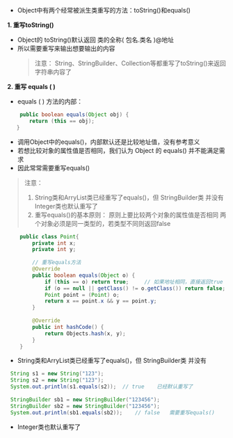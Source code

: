 
- Object中有两个经常被派生类重写的方法：toString()和equals()


**1. 重写toString()**

- Object的 toString()默认返回  类的全称( 包名.类名 )@地址
- 所以需要重写来输出想要输出的内容
  > 注意：
  > 	String、StringBuilder、Collection等都重写了toString()来返回字符串内容了


**2. 重写 equals ( )**

- equals ( ) 方法的内部：
 ```java
     public boolean equals(Object obj) {  
	    return (this == obj);  
	}
```
  
   - 调用Object中的equals()，内部默认还是比较地址值，没有参考意义
   - 若想比较对象的属性值是否相同，我们认为 Object 的 equals() 并不能满足需求
   - 因此常常需要重写equals()
   > 注意：
   > 1. String类和ArryList类已经重写了equals()，但 StringBuilder类 并没有
   > 	Integer类也默认重写了
   > 2. 重写equals()的基本原则：
   > 		原则上要比较两个对象的属性值是否相同
   > 		两个对象必须是同一类型的，若类型不同则返回false

```java
    public class Point{
		private int x;  
		private int y;
		
		// 重写equals方法
		@Override  
		public boolean equals(Object o) {  
		    if (this == o) return true;     // 如果地址相同，直接返回true  
		    if (o == null || getClass() != o.getClass()) return false;  
		    Point point = (Point) o;  
		    return x == point.x && y == point.y;  
		}  
		
		@Override  
		public int hashCode() {  
		    return Objects.hash(x, y);
		}   
	}
```


   - String类和ArryList类已经重写了equals()，但 StringBuilder类 并没有
   ```java
	String s1 = new String("123");  
	String s2 = new String("123");  
	System.out.println(s1.equals(s2));  // true    已经默认重写了
	
	StringBuilder sb1 = new StringBuilder("123456");  
	StringBuilder sb2 = new StringBuilder("123456");  
	System.out.println(sb1.equals(sb2));    // false   需要重写equals()
```


   - Integer类也默认重写了